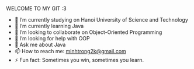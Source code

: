 WELCOME TO MY GIT :3

- 🔭 I’m currently studying on Hanoi University of Science and Technology
- 🌱 I’m currently learning Java
- 👯 I’m looking to collaborate on Object-Oriented Programming
- 🤔 I’m looking for help with OOP
- 💬 Ask me about Java
- 📫 How to reach me: minhtrong2k@gmail.com
- ⚡ Fun fact: Sometimes you win, sometimes you learn.
